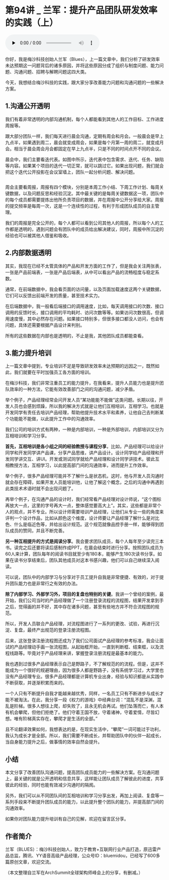 # 第94讲 _ 兰军：提升产品团队研发效率的实践（上）

<audio id="audio" title="第94讲 | 兰军：提升产品团队研发效率的实践（上）" controls="" preload="none"><source id="mp3" src="https://static001.geekbang.org/resource/audio/3c/d9/3c12e57c629b7e72bc6dd32010f7afd9.mp3"></audio>

你好，我是梅沙科技创始人兰军（Blues），上一篇文章中，我们分析了研发效率未达预期这一问题背后的诸多原因，并将这些原因分成了组织与制度问题、能力问题、沟通问题、招聘与解聘问题这四大类。

今天，我想结合梅沙科技的实践，跟大家分享改善能力问题和沟通问题的一些解决方案。

## 1.沟通公开透明

我们有着非常透明的内部沟通机制，每个人都能看到其他人的工作目标、工作进度周报等。

跟大部分团队一样，我们每天进行晨会沟通，定期有周会和月会。一般晨会是早上九点半，如果遇到周二，晨会就变成周会，如果是每个月第一周的周二，就变成月会。相当于晨会周会月会都固定在早上九点半，只是不同的时间点开不同的会议。

晨会中，我们主要看迭代表。如图中所示，迭代表中包含需求、迭代、任务、缺陷等内容。如果某个项目的迭代一切正常，就可以跳过它。如果出现问题，我们就会把这个迭代公开投影在会议室墙上，团队一起分析问题、解决问题。

<img src="https://static001.geekbang.org/resource/image/3c/a7/3c97a63d24120dfb879f3044eaff12a7.png" alt="">

周会主要看周报，周报有四个模块，分别是本周工作小结、下周工作计划、每周关键数据，以及问题反思和经验沉淀。其中最关键的是每周关键数据这一项，团队中的每个成员都需要提炼出他所负责项目的数据，并在周报中公开分享给大家。周报的提交频率是每周一次，这是一个连续性的过程，有利于形成团队成员的自主管理。

我们的周报是完全公开的，每个人都可以看到公司其他人的周报，所以每个人的工作都是透明的，遇到问题会有团队中的成员给出解决建议，同时，周报中所沉淀的经验也可以被其他人借鉴和吸收。

## 2.内部数据透明

其实，我现在已经不太管具体的产品和开发方面的工作了，但是我会关注两张表，一张是产品前端表，一张是产品后端表，从中可以看出产品的流畅程度与稳定系数。

通常，在前端数据中，我会看页面的访问量，以及页面加载速度这两个关键数据，它们可以反馈出前端开发的质量，甚至技术实力。

在后端数据中，我一般看后端接口的调用速度，比如，每天调用接口的次数、接口调用的反馈时长，接口调用的平均耗时、访问次数等等。如果访问次数很高，但调用速度慢，其中必然存在问题。如果接口特别多，但很多接口都没人访问，也会有问题，具体还需要根据产品设计来判别。

所有的这些数据在内部也是透明的，不止是我，其他团队成员都能查看。

## 3.能力提升培训

上一篇文章中提到，专业培训不足是导致研发效率未达预期的远因之一，既然如此，我们就要在平时加强员工各方面的培训。

在梅沙科技，我们非常注重员工的能力提升，在我看来，提升人员能力也是提升团队效率的一种方法，它能有效改善部门之间的沟通问题，减少矛盾。

举个例子，产品经理经常会问开发人员“某功能能不能做”这类问题。长期以往，开发人员也会感到烦躁，所以我的解决方式就是让他们互相培训，互相学习。也就是开发同学有责任去培训产品经理，帮助他提升技术水平和素养，让他自己去判断某个功能能不能做，以此提升工作中的沟通效率。

我们公司的培训方式有两种，一种是内部培训，一种是外部培训，内部培训又分为互相培训和学习分享。

**首先，互相培训是各小组之间的经验教授与课程分享**，比如，产品经理可以给设计同学和开发同学讲产品课，分享产品思维，讲产品设计。设计同学给产品经理和开发同学讲交互、讲UI。开发或测试同学就给产品经理和设计同学讲技术。彼此互相教授方法，互相学习，以此提高部门间的沟通效率，进而提升工作效率。

举个例子，很多产品经理可能并不了解什么是状态机，这时，他与开发人员沟通时就会存在障碍，如果开发人员能培训他，让他了解这个概念，之后的沟通中再遇到此类技术术语时就不会出现问题了。

再举个例子，在沟通产品的设计时，我们经常看产品经理对设计师说，“这个图标再放大一点，这里的字号再大一点，整体感觉要高大上”。其实，这些都是非常个人的观点，并不专业。所以设计师需要培训产品经理，让他们从专业一些的角度来评判一个设计作品，比如从颜色这个维度，设计师要让产品经理了解什么是对比色、什么是临近色等，并给出设计规范。这个规范就像品控手册一样，能够得到团队成员的赞同，并且不断完善。

**另一种互相提升的方式是阅读分享**。我会要求团队成员，每个人每年至少读完三本书。读完之后还要将读后感制作成PPT，在晨会结束时进行分享。按照团队成员为60人来计算，团队每年的阅读书目就至少有180本，能够产生180次读书分享。如果在读书分享结束后，团队其他成员对这本书感兴趣，他们可以自己继续深入阅读。

可以说，团队中的内部学习与分享对于员工提升自我是非常便捷、有效的，对于提升团队能力也是非常行之有效的办法。

**除了内部学习、外部学习外，项目的复盘也特别的关键**。我讲一个曾经的案例，最开始，我们公司当时的产品经理做了一个注册登录流程的流程图，结果开发拿到手之后，觉得画的并不好，其中存在诸多问题，甚至有些地方并不符合流程图的规范。

所以，开发人员联合产品经理，对流程图进行了一系列的更改、试验，再进行沉淀、复盘，最终产出规范的登录注册流程图。

后来，这张登录注册流程图还成为了我们公司面试产品经理的参考标准，我会让面试的产品经理动手画一张流程图，从起始框开始，一直到判断框、结束框，以及流程线路等。毕竟对于产品经理来讲，掌握登录注册流程是最基本的能力。

我也遇到过很多产品经理表示自己是野路子，不了解规范的的流程。但是，这并不能成为一个很好的规避理由，因为很多人都是野路子，没有系统学习过，大学里也没有产品经理专业。很多产品经理都是计算机专业出身，经验与知识都是从实践中不断获取，并逐渐积累而来的。

一个人只有不断提升自我才能越来越优秀，同样，一名员工只有不断进步与成长才能不被淘汰。在此，我分享一段《权力的游戏》中经典台词：“混乱不是深渊，混乱是阶梯。很多人想往上爬，却失败了，且永无机会再试。他们坠落而亡，有人本有机会攀爬，但他们拒绝了。他们守着王国不放，守着诸神，守着爱情，尽皆幻想。唯有阶梯真实存在，攀爬才是生活的全部。”

且不论翻译效果如何，我想表达的是，在现实生活中，“攀爬”一词可能过于功利，我认为成长才是全部。所以，我们需要不断成长，并帮助团队中的伙伴一起成长，当自身能力提升之后，做事情的效率自然会提升。

## 小结

本文分享了改善团队沟通问题，提高团队成员能力的一些解决方案。在沟通问题上，最关键的就是公开透明和信息共享，这样能让团队成员了解彼此的进度，共享彼此的经验，同时也能有效减少沟通时的隔阂。

另外，我们可以从不同团队间的互相培训和学习分享出发，再加上阅读、复盘等一系列手段来不断提升团队成员的能力，以此提升整个团队的能力，并提高部门间的沟通效率。

如果你对团队能力提升培训有自己的见解，欢迎在留言区分享。

## 作者简介

兰军（BLUES）：梅沙科技创始人，致力于教育+互联网行业产品打造，原迅雷产品总监，腾讯、YY语音高级产品经理，公众号ID：bluemidou，已经写了600多篇原创文章，欢迎交流。

（本文整理自兰军在ArchSummit全球架构师峰会上的分享，有删减。）


